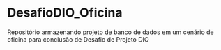 # DesafioDIO_Oficina
Repositório armazenando projeto de banco de dados em um cenário de oficina para conclusão de Desafio de Projeto DIO

